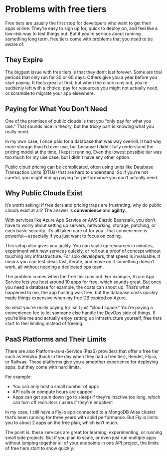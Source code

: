 # Problems with free tiers

Free tiers are usually the first stop for developers who want to get their apps online. They’re easy to sign up for, quick to deploy on, and feel like a low-risk way to test things out. But if you’re serious about running something long term, free tiers come with problems that you need to be aware of.

## They Expire
The biggest issue with free tiers is that they don’t last forever. Some are trial periods that only run for 30 or 60 days. Others give you a year before you start paying. It feels great at first, but when the clock runs out, you’re suddenly left with a choice: pay for resources you might not actually need, or scramble to migrate your app elsewhere.

## Paying for What You Don’t Need
One of the promises of public clouds is that you “only pay for what you use.” That sounds nice in theory, but the tricky part is knowing what you really need.

In my own case, I once paid for a database that was way overkill. It had way more storage than I’d ever use, but because I didn’t fully understand the pricing model at the time, I kept it running. Even the lowest possible tier was too much for my use case, but I didn't have any other option.

Public cloud pricing can be complicated, often using units like Database Transaction Units (DTUs) that are hard to understand. So if you’re not careful, you might end up paying for performance you don’t actually need.

## Why Public Clouds Exist
It’s worth asking: if free tiers and pricing traps are frustrating, why do public clouds exist at all? The answer is **convenience** and **agility**.

With services like Azure App Service or AWS Elastic Beanstalk, you don’t have to worry about setting up servers, networking, storage, patching, or even basic security. It’s all taken care of for you. That convenience is powerful—especially if you just want to focus on coding.

This setup also gives you agility. You can scale up resources in minutes, experiment with new services quickly, or roll out a proof of concept without touching any infrastructure. For solo developers, that speed is invaluable. It means you can test ideas fast, iterate, and move on if something doesn’t work, all without needing a dedicated ops team.

The problem comes when the free tier runs out. For example, Azure App Service lets you host around 10 apps for free, which sounds great. But once you need a database for example, the costs can shoot up. That’s what happened to me, the app hosting was free, but the database costs quickly made things expensive when my free DB expired on Azure.

So what you’re really paying for isn’t just “cloud space.” You’re paying a convenience fee to let someone else handle the DevOps side of things. If you’re like me and actually enjoy setting up infrastructure yourself, free tiers start to feel limiting instead of freeing.

## PaaS Platforms and Their Limits
There are also Platform-as-a-Service (PaaS) providers that offer a free tier such as Heroku (back in the day when they had a free tier), Render, Fly.io, or Railway. These platforms give you a smoother experience for deploying apps, but they come with hard limits.

For example:
- You can only host a small number of apps
- API calls or compute hours are capped
- Apps can get spun down (go to sleep) if they’re inactive too long, which can turn off recruiters / users if they're impatient

In my case, I still have a Fly.io app connected to a MongoDB Atlas cluster that’s been running for three years with solid performance. But Fly.io limits you to about 2 apps on the free plan, which isn’t much.

The point is: these services are great for learning, experimenting, or running small side projects. But if you plan to scale, or even just run multiple apps without lumping together all of your endpoints in one API project, the limits of free tiers start to show quickly.